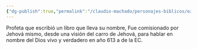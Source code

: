 ```yaml
---
{"dg-publish":true,"permalink":"/claudio-machado/personajes-biblicos/ezequiel/"}
---
```


Profeta que escribió un libro que lleva su nombre, Fue comisionado por Jehová mismo, desde una visión del carro de Jehová, para hablar en nombre del Dios vivo y verdadero en  año 613 a de la EC.
